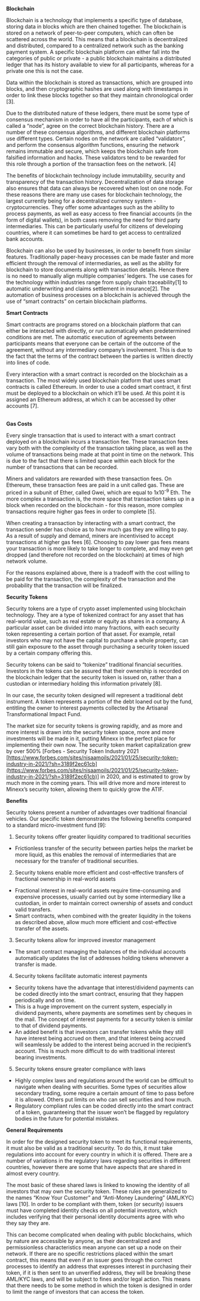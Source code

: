 
**Blockchain**

Blockchain is a technology that implements a specific type of database, storing data in blocks which are then chained together. The blockchain is stored on a network of peer-to-peer computers, which can often be scattered across the world. This means that a blockchain is decentralized and distributed, compared to a centralized network such as the banking payment system. A specific blockchain platform can either fall into the categories of public or private - a public blockchain maintains a distributed ledger that has its history available to view for all participants, whereas for a private one this is not the case. 

Data within the blockchain is stored as transactions, which are grouped into blocks, and then cryptographic hashes are used along with timestamps in order to link these blocks together so that they maintain chronological order [3]. 

Due to the distributed nature of these ledgers, there must be some type of consensus mechanism in order to have all the participants, each of which is called a “node”, agree on the correct blockchain history. There are a number of these consensus algorithms, and different blockchain platforms use different types. Certain nodes on the network are called “validators”, and perform the consensus algorithm functions, ensuring the network remains immutable and secure, which keeps the blockchain safe from falsified information and hacks. These validators tend to be rewarded for this role through a portion of the transaction fees on the network. [4] 

The benefits of blockchain technology include immutability, security and transparency of the transaction history. Decentralization of data storage also ensures that data can always be recovered when lost on one node. For these reasons there are many use cases for blockchain technology, the largest currently being for a decentralized currency system - cryptocurrencies. They offer some advantages such as the ability to process payments, as well as easy access to free financial accounts (in the form of digital wallets), in both cases removing the need for third party intermediaries. This can be particularly useful for citizens of developing countries, where it can sometimes be hard to get access to centralized bank accounts.

Blockchain can also be used by businesses, in order to benefit from similar features. Traditionally paper-heavy processes can be made faster and more efficient through the removal of intermediaries, as well as the ability for blockchain to store documents along with transaction details. Hence there is no need to manually align multiple companies’ ledgers. The use cases for the technology within industries range from supply chain traceability[1] to automatic underwriting and claims settlement in insurance[2]. The automation of business processes on a blockchain is achieved through the use of “smart contracts” on certain blockchain platforms.

**Smart Contracts**

Smart contracts are programs stored on a blockchain platform that can either be interacted with directly, or run automatically when predetermined conditions are met. The automatic execution of agreements between participants means that everyone can be certain of the outcome of the agreement, without any intermediary company’s involvement. This is due to the fact that the terms of the contract between the parties is written directly into lines of code.

Every interaction with a smart contract is recorded on the blockchain as a transaction. The most widely used blockchain platform that uses smart contracts is called Ethereum. In order to use a coded smart contract, it first must be deployed to a blockchain on which it’ll be used. At this point it is assigned an Ethereum address, at which it can be accessed by other accounts [7].

 \
**Gas Costs**

Every single transaction that is used to interact with a smart contract deployed on a blockchain incurs a transaction fee. These transaction fees vary both with the complexity of the transaction taking place, as well as the volume of transactions being made at that point in time on the network. This is due to the fact that there is limited space within each block for the number of transactions that can be recorded. 

Miners and validators are rewarded with these transaction fees.  On Ethereum, these transaction fees are paid in a unit called gas. These are priced in a subunit of Ether, called Gwei, which are equal to 1x10<sup>-9</sup> Eth. The more complex a transaction is, the more space that transaction takes up in a block when recorded on the blockchain - for this reason, more complex transactions require higher gas fees in order to complete [5].

When creating a transaction by interacting with a smart contract, the transaction sender has choice as to how much gas they are willing to pay. As a result of supply and demand, miners are incentivised to accept transactions at higher gas fees [6]. Choosing to pay lower gas fees means your transaction is more likely to take longer to complete, and may even get dropped (and therefore not recorded on the blockchain) at times of high network volume. 

For the reasons  explained above, there is a tradeoff with the cost willing to be paid for the transaction, the complexity of the transaction and the probability that the transaction will be finalized. 

**Security Tokens**

Security tokens are a type of crypto asset implemented using blockchain technology. They are a type of tokenized contract for any asset that has real-world value, such as real estate or equity as shares in a company. A particular asset can be divided into many fractions, with each security token representing a certain portion of that asset. For example, retail investors who may not have the capital to purchase a whole property, can still gain exposure to the asset through purchasing a security token issued by a certain company offering this. 

Security tokens can be said to “tokenize” traditional financial securities. Investors in the tokens can be assured that their ownership is recorded on the blockchain ledger that the security token is issued on, rather than a custodian or intermediary holding this information privately [8]. 

In our case, the security token designed will represent a traditional debt instrument. A token represents a portion of the debt loaned out by the fund, entitling the owner to interest payments collected by the Artisanal Transformational Impact Fund.

The market size for security tokens is growing rapidly, and as more and more interest is drawn into the security token space, more and more investments will be made in it, putting Minexx in the perfect place for implementing their own now. The security token market capitalization grew by over 500% [Forbes - Security Token Industry 2021 [https://www.forbes.com/sites/nisaamoils/2021/01/25/security-token-industry-in-2021/?sh=3189f2ec61cb](https://www.forbes.com/sites/nisaamoils/2021/01/25/security-token-industry-in-2021/?sh=3189f2ec61cb)] in 2020, and is estimated to grow by much more in the coming years. This will drive more and more interest to Minexx’s security token, allowing them to quickly grow the ATIF. 

**Benefits**

Security tokens present a number of advantages over traditional financial vehicles. Our specific token demonstrates the following benefits compared to a standard micro-investment fund [9]:



1. Security tokens offer greater liquidity compared to traditional securities 
*   Frictionless transfer of the security between parties helps the market be more liquid, as this enables the removal of intermediaries that are necessary for the transfer of traditional securities.
2. Security tokens enable more efficient and cost-effective transfers of fractional ownership in real-world assets
*   Fractional interest in real-world assets require time-consuming and expensive processes, usually carried out by some intermediary like a custodian, in order to maintain correct ownership of assets and conduct valid transfers.
*   Smart contracts, when combined with the greater liquidity in the tokens as described above, allow much more efficient and cost-effective transfer of the assets.
3. Security tokens allow for improved investor management
*   The smart contract managing the balances of the individual accounts automatically updates the list of addresses holding tokens whenever a transfer is made. 
4. Security tokens facilitate automatic interest payments
*   Security tokens have the advantage that interest/dividend payments can be coded directly into the smart contract, ensuring that they happen periodically and on time.
*   This is a huge improvement on the current system, especially in dividend payments, where payments are sometimes sent by cheques in the mail. The concept of interest payments for a security token is similar to that of dividend payments. 
*   An added benefit is that investors can transfer tokens while they still have interest being accrued on them, and that interest being accrued will seamlessly be added to the interest being accrued in the recipient’s account. This is much more difficult to do with traditional interest bearing investments.
5. Security tokens ensure greater compliance with laws
*   Highly complex laws and regulations around the world can be difficult to navigate when dealing with securities. Some types of securities allow secondary trading, some require a certain amount of time to pass before it is allowed. Others put limits on who can sell securities and how much.
*   Regulatory compliant rules can be coded directly into the smart contract of a token, guaranteeing that the issuer won’t be flagged by regulatory bodies in the future for potential mistakes. 

**General Requirements**

In order for the designed security token to meet its functional requirements, it must also be valid as a traditional security. To do this, it must take regulations into account for every country in which it is offered. There are a number of variations in the regulatory laws regarding securities in different countries, however there are some that have aspects that are shared in almost every country.

The most basic of these shared laws is linked to knowing the identity of all investors that may own the security token. These rules are generalized to the names “Know Your Customer” and “Anti-Money Laundering” (AML/KYC) laws [10]. In order to be compliant with them, token (or security) issuers must have completed identity checks on all potential investors, which includes verifying that their personal identity documents agree with who they say they are.

This can become complicated when dealing with public blockchains, which by nature are accessible by anyone, as their decentralized and permissionless characteristics mean anyone can set up a node on their network. If there are no specific restrictions placed within the smart contract, this means that even if an issuer goes through the correct processes to identify an address that expresses interest in purchasing their token, if it is then sent to an unverified address, they will be breaking these AML/KYC laws, and will be subject to fines and/or legal action. This means that there needs to be some method in which the token is designed in order to limit the range of investors that can access the token. 
